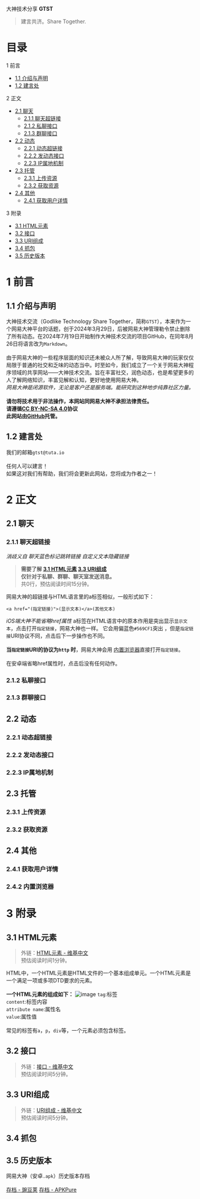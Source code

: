 大神技术分享 
__GTST__
> 建言共济。Share Together.

# 目录
1 前言
 - [1.1 介绍与声明](#11-介绍与声明)
 - [1.2 建言处](#12-建言处)

2 正文
 - [2.1 聊天](#21-聊天)
   - [2.1.1 聊天超链接](#211-聊天超链接)
   - [2.1.2 私聊接口](#212-私聊接口)
   - [2.1.3 群聊接口](#213-群聊接口)
 - [2.2 动态](#22-动态)
   - [2.2.1 动态超链接](#221-动态超链接)
   - [2.2.2 发动态接口](#222-发动态接口)
   - [2.2.3 IP属地机制](#223-IP属地机制)
 - [2.3 托管](#23-托管)
   - [2.3.1 上传资源](#231-上传资源)
   - [2.3.2 获取资源](#232-获取资源)
 - [2.4 其他](#24-其他)
   - [2.4.1 获取用户详情](#241-获取用户详情)

3 附录
 - [3.1 HTML元素](#31-html元素)
 - [3.2 接口](#32-接口)
 - [3.3 URI组成](#33-uri组成)
 - [3.4 抓包](#34-抓包)
 - [3.5 历史版本](#35-历史版本)

# 1 前言
## 1.1 介绍与声明
大神技术交流（Godlike Technology Share Together，简称`GTST`），本来作为一个网易大神平台的话题，创于2024年3月29日，后被网易大神管理勒令禁止删除了所有动态。在2024年7月19日开始制作大神技术交流的项目GitHub，在同年8月26日将语言改为`Markdown`。<br /><br />
由于网易大神的一些程序层面的知识还未被众人所了解，导致网易大神的玩家仅仅局限于普通的社交和乏味的动态当中。时至如今，我们成立了一个关于网易大神程序领域的共享网站——大神技术交流。旨在丰富社交，润色动态，也是希望更多的人了解网络知识，丰富见解和认知，更好地使用网易大神。<br />
_网易大神是闭源软件，无论是客户还是服务端。能研究到这种地步纯靠社区力量。_<br /><br />
__请勿将技术用于非法操作，本网站同网易大神不承担法律责任。__<br />
__请遵循[CC BY-NC-SA 4.0](https://creativecommons.org/licenses/by-nc-sa/4.0/legalcode.txt)协议__<br />
__此网站由[GitHub](https://github.com)托管。__
## 1.2 建言处
我们的邮箱`gtst@tuta.io`<br /><br />
任何人可以建言！<br />
如果这对我们有帮助，我们将会更新此网站，您将成为作者之一！
# 2 正文
## 2.1 聊天
### 2.1.1 聊天超链接
_消歧义自 聊天蓝色标记跳转链接 自定义文本隐藏链接_
> __需要了解 [3.1 HTML元素](#31-html元素) [3.3 URI组成](#33-uri组成)<br />
> 仅针对于私聊、群聊、聊天室发送消息。__<br />
> 共0行，预估阅读时间15分钟。

网易大神的超链接与HTML语言里的a标签相似，一般形式如下：
```
<a href="(指定链接)">(显示文本)</a>(其他文本)
```
_iOS端大神不能省略href属性_
a标签在HTML语言中的原本作用是突出显示`显示文本`，点击打开`指定链接`，网易大神也一样。
它会用偏蓝色`#569CF1`突出 ，但是`指定链接`URI协议不同，点击后下一步操作也不同。<br /><br />
__当`指定链接`URI的协议为`http` 时__，网易大神会用
[内置浏览器](#242-内置浏览器)直接打开`指定链接`。<br /><br >
在安卓端省略href属性时，点击后没有任何动作。
### 2.1.2 私聊接口

### 2.1.3 群聊接口

## 2.2 动态
### 2.2.1 动态超链接

### 2.2.2 发动态接口

### 2.2.3 IP属地机制

## 2.3 托管
### 2.3.1 上传资源

### 2.3.2 获取资源

## 2.4 其他
### 2.4.1 获取用户详情
### 2.4.2 内置浏览器
# 3 附录
## 3.1 HTML元素
> 外链：[HTML元素 - 维基中文]()<br />
> 预估阅读时间1分钟。

HTML中，一个HTML元素是HTML文件的一个基本组成单元。一个HTML元素是一个满足一项或多项DTD要求的元素。<br /><br />
__一个HTML元素的组成如下：__
![image](https://github.com/user-attachments/assets/94d6900c-f519-443f-91f5-d935da5ed5f6)
`tag`:标签<br />
`content`:标签内容<br />
`attribute name`:属性名<br />
`value`:属性值<br /><br />
常见的标签有`a`，`p`，`div`等，一个元素必须包含标签。

## 3.2 接口
> 外链：[接口 - 维基中文]() <br />
> 预估阅读时间5分钟。

## 3.3 URI组成
> 外链：[URI组成 - 维基中文]()<br />
> 预估阅读时间5分钟。

## 3.4 抓包
>
>

## 3.5 历史版本
网易大神（安卓`.apk`）历史版本存档<br /><br />
[存档 - 豌豆荚](https://m.wandoujia.com/apps/7750047/history)
[存档 - APKPure](https://apkpure.com/cn/%E7%BD%91%E6%98%93%E5%A4%A7%E7%A5%9E/com.netease.gl/versions)






